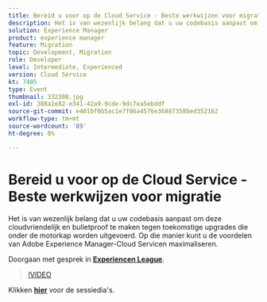 ```yaml
---
title: Bereid u voor op de Cloud Service - Beste werkwijzen voor migratie
description: Het is van wezenlijk belang dat u uw codebasis aanpast om deze cloudvriendelijk en bulletproof te maken tegen toekomstige upgrades die onder de motorkap worden uitgevoerd. Op die manier kunt u de voordelen van Adobe Experience Manager-Cloud Servicen maximaliseren.
solution: Experience Manager
product: experience manager
feature: Migration
topic: Development, Migration
role: Developer
level: Intermediate, Experienced
version: Cloud Service
kt: 7405
type: Event
thumbnail: 332308.jpg
exl-id: 388a1e82-e341-42a9-9cde-9dc7ea5ebddf
source-git-commit: e401bf0b5ac1e7f06a4576e36887358bed352162
workflow-type: tm+mt
source-wordcount: '89'
ht-degree: 0%

---
```


# Bereid u voor op de Cloud Service - Beste werkwijzen voor migratie

Het is van wezenlijk belang dat u uw codebasis aanpast om deze cloudvriendelijk en bulletproof te maken tegen toekomstige upgrades die onder de motorkap worden uitgevoerd. Op die manier kunt u de voordelen van Adobe Experience Manager-Cloud Servicen maximaliseren.

Doorgaan met gesprek in **[Experiencen League](https://adobe.ly/36Yd3v6)**.

>[!VIDEO](https://video.tv.adobe.com/v/332308/?quality=12&learn=on&hidetitle=true)

Klikken **[hier](/help/adobe-developers-live/assets/get-ready-aem-cloud.pdf)** voor de sessiedia&#39;s.
